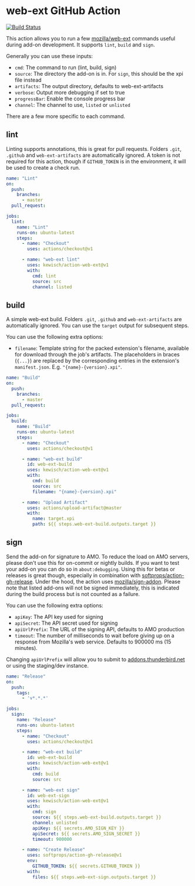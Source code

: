 web-ext GitHub Action
=====================

[![Build Status](https://github.com/kewisch/action-web-ext/workflows/Build/badge.svg)](https://github.com/kewisch/action-web-ext/actions?workflow=Build)

This action allows you to run a few [mozilla/web-ext](https://github.com/mozilla/web-ext) commands
useful during add-on development. It supports `lint`, `build` and `sign`.

Generally you can use these inputs:

* `cmd`: The command to run (lint, build, sign)
* `source`: The directory the add-on is in. For `sign`, this should be the xpi file instead
* `artifacts`: The output directory, defaults to web-ext-artifacts
* `verbose`: Output more debugging if set to true
* `progressBar`: Enable the console progress bar
* `channel`: The channel to use, `listed` or `unlisted`

There are a few more specific to each command.

lint
----

Linting supports annotations, this is great for pull requests. Folders `.git`, `.github` and
`web-ext-artifacts` are automatically ignored. A token is not required for this action, though if
`GITHUB_TOKEN` is in the environment, it will be used to create a check run.

```yaml
name: "Lint"
on:
  push:
    branches:
      - master
  pull_request:

jobs:
  lint:
    name: "Lint"
    runs-on: ubuntu-latest
    steps:
      - name: "Checkout"
        uses: actions/checkout@v1

      - name: "web-ext lint"
        uses: kewisch/action-web-ext@v1
        with:
          cmd: lint
          source: src
          channel: listed
```

build
-----

A simple web-ext build. Folders `.git`, `.github` and `web-ext-artifacts` are automatically ignored.
You can use the `target` output for subsequent steps.

You can use the following extra options:
* `filename`: Template string for the packed extension's filename, available for download through the job's artifacts. The placeholders in braces (`{...}`) are replaced by the corresponding entries in the extension's `manifest.json`. E.g. `"{name}-{version}.xpi"`.

```yaml
name: "Build"
on:
  push:
    branches:
      - master
  pull_request:

jobs:
  build:
    name: "Build"
    runs-on: ubuntu-latest
    steps:
      - name: "Checkout"
        uses: actions/checkout@v1

      - name: "web-ext build"
        id: web-ext-build
        uses: kewisch/action-web-ext@v1
        with:
          cmd: build
          source: src
          filename: "{name}-{version}.xpi"

      - name: "Upload Artifact"
        uses: actions/upload-artifact@master
        with:
          name: target.xpi
          path: ${{ steps.web-ext-build.outputs.target }}
```

sign
----

Send the add-on for signature to AMO. To reduce the load on AMO servers, please don't use this for
on-commit or nightly builds. If you want to test your add-on you can do so in `about:debugging`.
Using this for betas or releases is great though, especially in combination with
[softprops/action-gh-release](https://github.com/softprops/action-gh-release). Under the hood, the
action uses [mozilla/sign-addon](https://github.com/mozilla/sign-addon). Please note that listed
add-ons will not be signed immediately, this is indicated during the build process but is not
counted as a failure.

You can use the following extra options:
* `apiKey`: The API key used for signing
* `apiSecret`: The API secret used for signing
* `apiUrlPrefix`: The URL of the signing API, defaults to AMO production
* `timeout`: The number of milliseconds to wait before giving up on a response from Mozilla's web
   service. Defaults to 900000 ms (15 minutes).

Changing `apiUrlPrefix` will allow you to submit to
[addons.thunderbird.net](https://addons.thunderbird.net) or using the staging/dev instance.

```yaml
name: "Release"
on:
  push:
    tags:
      - 'v*.*.*'

jobs:
  sign:
    name: "Release"
    runs-on: ubuntu-latest
    steps:
      - name: "Checkout"
        uses: actions/checkout@v1

      - name: "web-ext build"
        id: web-ext-build
        uses: kewisch/action-web-ext@v1
        with:
          cmd: build
          source: src

      - name: "web-ext sign"
        id: web-ext-sign
        uses: kewisch/action-web-ext@v1
        with:
          cmd: sign
          source: ${{ steps.web-ext-build.outputs.target }}
          channel: unlisted
          apiKey: ${{ secrets.AMO_SIGN_KEY }}
          apiSecret: ${{ secrets.AMO_SIGN_SECRET }}
          timeout: 900000

      - name: "Create Release"
        uses: softprops/action-gh-release@v1
        env:
          GITHUB_TOKEN: ${{ secrets.GITHUB_TOKEN }}
        with:
          files: ${{ steps.web-ext-sign.outputs.target }}
```
